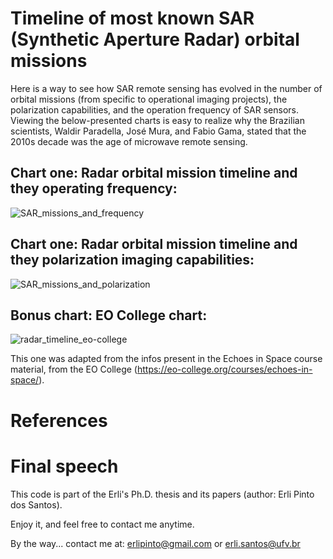 # Timeline of most known SAR (Synthetic Aperture Radar) orbital missions

Here is a way to see how SAR remote sensing has evolved in the number of orbital missions (from specific to operational imaging projects), the polarization capabilities, and the operation frequency of SAR sensors. Viewing the below-presented charts is easy to realize why the Brazilian scientists, Waldir Paradella, José Mura, and Fabio Gama, stated that the 2010s decade was the age of microwave remote sensing.

## Chart one: Radar orbital mission timeline and they operating frequency:

![SAR_missions_and_frequency](https://user-images.githubusercontent.com/52005057/215283861-c6adafa3-f6ca-42df-bf5c-6d05cdae240f.png)

## Chart one: Radar orbital mission timeline and they polarization imaging capabilities:

![SAR_missions_and_polarization](https://user-images.githubusercontent.com/52005057/215283913-37272894-a96d-408d-8f4c-40f5d23bb654.png)

## Bonus chart: EO College chart:

![radar_timeline_eo-college](https://user-images.githubusercontent.com/52005057/215284015-00757848-906e-43ef-888f-a1440549c4fa.png)

This one was adapted from the infos present in the Echoes in Space course material, from the EO College (https://eo-college.org/courses/echoes-in-space/).

# References

# Final speech

This code is part of the Erli's Ph.D. thesis and its papers (author: Erli Pinto dos Santos).

Enjoy it, and feel free to contact me anytime.

By the way... contact me at: erlipinto@gmail.com or erli.santos@ufv.br
